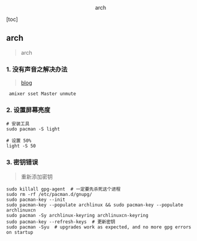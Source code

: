 <center> arch </center>





[toc]





## arch 

> arch







### 1.  没有声音之解决办法

> [blog](https://www.ucloud.cn/yun/15124.html)

```shell
 amixer sset Master unmute
```







### 2. 设置屏幕亮度

```shell
# 安装工具
sudo pacman -S light

# 设置 50%
light -S 50 

```







### 3. 密钥错误

> 重新添加密钥

```shell
sudo killall gpg-agent  # 一定要先杀死这个进程
sudo rm -rf /etc/pacman.d/gnupg/
sudo pacman-key --init
sudo pacman-key --populate archlinux && sudo pacman-key --populate archlinuxcn
sudo pacman -Sy archlinux-keyring archlinuxcn-keyring
sudo pacman-key --refresh-keys  # 更新密钥
sudo pacman -Syu  # upgrades work as expected, and no more gpg errors on startup
```



